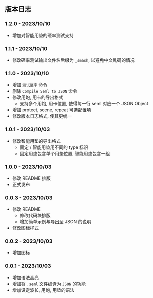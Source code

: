 ## 版本日志

### 1.2.0 - 2023/10/10

- 增加对智能用垫的砸率测试支持

### 1.1.1 - 2023/10/10

- 修改砸率测试输出文件名后缀为 `_smash`, 以避免中文乱码的情况

### 1.1.0 - 2023/10/10

- 增加 `测试砸率` 命令
- 删除 `Compile Seml to JSON` 命令
- 修改用炮, 用卡的导出格式
    - 支持多个用炮, 用卡位置, 使得每一行 seml 对应一个 JSON Object
- 增加 protect, scene, repeat 可选配置项
- 修改版本日志格式, 使其更统一

### 1.0.1 - 2023/10/03

- 修改智能用垫的导出格式
    - 固定 / 智能用垫用不同的 type 标识
    - 固定用垫包含单个用垫位置, 智能用垫包含一组

### 1.0.0 - 2023/10/03

- 修改 README 排版
- 正式发布

### 0.0.3 - 2023/10/03

- 修改 README
    - 修改代码块排版
    - 增加简单示例与导出至 JSON 的说明
- 修改图标样式

### 0.0.2 - 2023/10/03

- 增加图标

### 0.0.1 - 2023/10/03

- 增加语法高亮
- 增加将 `.seml` 文件编译为 `JSON` 的功能
- 增加设定波长, 用炮, 用垫的语法
